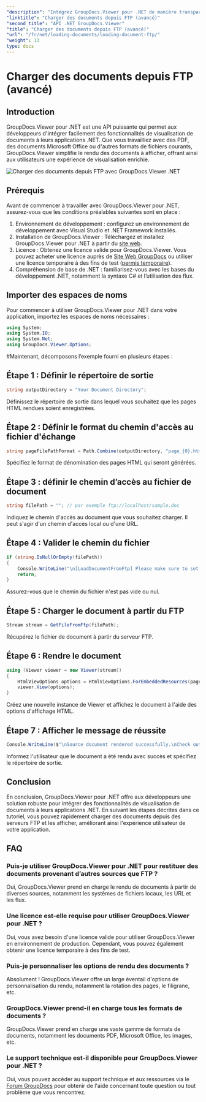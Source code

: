 ```yaml
---
"description": "Intégrez GroupDocs.Viewer pour .NET de manière transparente à vos applications pour une visualisation efficace de vos documents. Générez facilement des documents depuis FTP."
"linktitle": "Charger des documents depuis FTP (avancé)"
"second_title": "API .NET GroupDocs.Viewer"
"title": "Charger des documents depuis FTP (avancé)"
"url": "/fr/net/loading-documents/loading-document-ftp/"
"weight": 13
type: docs
---
```

# Charger des documents depuis FTP (avancé)

## Introduction
GroupDocs.Viewer pour .NET est une API puissante qui permet aux développeurs d'intégrer facilement des fonctionnalités de visualisation de documents à leurs applications .NET. Que vous travailliez avec des PDF, des documents Microsoft Office ou d'autres formats de fichiers courants, GroupDocs.Viewer simplifie le rendu des documents à afficher, offrant ainsi aux utilisateurs une expérience de visualisation enrichie.

![Charger des documents depuis FTP avec GroupDocs.Viewer .NET](/viewer/loading-documents/load-documents-from-ftp.png)

## Prérequis
Avant de commencer à travailler avec GroupDocs.Viewer pour .NET, assurez-vous que les conditions préalables suivantes sont en place :
1. Environnement de développement : configurez un environnement de développement avec Visual Studio et .NET Framework installés.
2. Installation de GroupDocs.Viewer : Téléchargez et installez GroupDocs.Viewer pour .NET à partir du [site web](https://releases.groupdocs.com/viewer/net/).
3. Licence : Obtenez une licence valide pour GroupDocs.Viewer. Vous pouvez acheter une licence auprès de [Site Web GroupDocs](https://purchase.groupdocs.com/buy) ou utiliser une licence temporaire à des fins de test ([permis temporaire](https://purchase.groupdocs.com/temporary-license/)).
4. Compréhension de base de .NET : familiarisez-vous avec les bases du développement .NET, notamment la syntaxe C# et l’utilisation des flux.

## Importer des espaces de noms
Pour commencer à utiliser GroupDocs.Viewer pour .NET dans votre application, importez les espaces de noms nécessaires :
```csharp
using System;
using System.IO;
using System.Net;
using GroupDocs.Viewer.Options;
```
#Maintenant, décomposons l’exemple fourni en plusieurs étapes :
## Étape 1 : Définir le répertoire de sortie
```csharp
string outputDirectory = "Your Document Directory";
```
Définissez le répertoire de sortie dans lequel vous souhaitez que les pages HTML rendues soient enregistrées.
## Étape 2 : Définir le format du chemin d'accès au fichier d'échange
```csharp
string pageFilePathFormat = Path.Combine(outputDirectory, "page_{0}.html");
```
Spécifiez le format de dénomination des pages HTML qui seront générées.
## Étape 3 : définir le chemin d’accès au fichier de document
```csharp
string filePath = ""; // par exemple ftp://localhost/sample.doc
```
Indiquez le chemin d'accès au document que vous souhaitez charger. Il peut s'agir d'un chemin d'accès local ou d'une URL.
## Étape 4 : Valider le chemin du fichier
```csharp
if (string.IsNullOrEmpty(filePath))
{
    Console.WriteLine("\n[LoadDocumentFromFtp] Please make sure to set a proper path to the file.");
    return;
}
```
Assurez-vous que le chemin du fichier n'est pas vide ou nul.
## Étape 5 : Charger le document à partir du FTP
```csharp
Stream stream = GetFileFromFtp(filePath);
```
Récupérez le fichier de document à partir du serveur FTP.
## Étape 6 : Rendre le document
```csharp
using (Viewer viewer = new Viewer(stream))
{
    HtmlViewOptions options = HtmlViewOptions.ForEmbeddedResources(pageFilePathFormat);
    viewer.View(options);
}
```
Créez une nouvelle instance de Viewer et affichez le document à l'aide des options d'affichage HTML.
## Étape 7 : Afficher le message de réussite
```csharp
Console.WriteLine($"\nSource document rendered successfully.\nCheck output in {outputDirectory}.");
```
Informez l'utilisateur que le document a été rendu avec succès et spécifiez le répertoire de sortie.

## Conclusion
En conclusion, GroupDocs.Viewer pour .NET offre aux développeurs une solution robuste pour intégrer des fonctionnalités de visualisation de documents à leurs applications .NET. En suivant les étapes décrites dans ce tutoriel, vous pouvez rapidement charger des documents depuis des serveurs FTP et les afficher, améliorant ainsi l'expérience utilisateur de votre application.
## FAQ
### Puis-je utiliser GroupDocs.Viewer pour .NET pour restituer des documents provenant d’autres sources que FTP ?
Oui, GroupDocs.Viewer prend en charge le rendu de documents à partir de diverses sources, notamment les systèmes de fichiers locaux, les URL et les flux.
### Une licence est-elle requise pour utiliser GroupDocs.Viewer pour .NET ?
Oui, vous avez besoin d'une licence valide pour utiliser GroupDocs.Viewer en environnement de production. Cependant, vous pouvez également obtenir une licence temporaire à des fins de test.
### Puis-je personnaliser les options de rendu des documents ?
Absolument ! GroupDocs.Viewer offre un large éventail d'options de personnalisation du rendu, notamment la rotation des pages, le filigrane, etc.
### GroupDocs.Viewer prend-il en charge tous les formats de documents ?
GroupDocs.Viewer prend en charge une vaste gamme de formats de documents, notamment les documents PDF, Microsoft Office, les images, etc.
### Le support technique est-il disponible pour GroupDocs.Viewer pour .NET ?
Oui, vous pouvez accéder au support technique et aux ressources via le [Forum GroupDocs](https://forum.groupdocs.com/c/viewer/9) pour obtenir de l'aide concernant toute question ou tout problème que vous rencontrez.